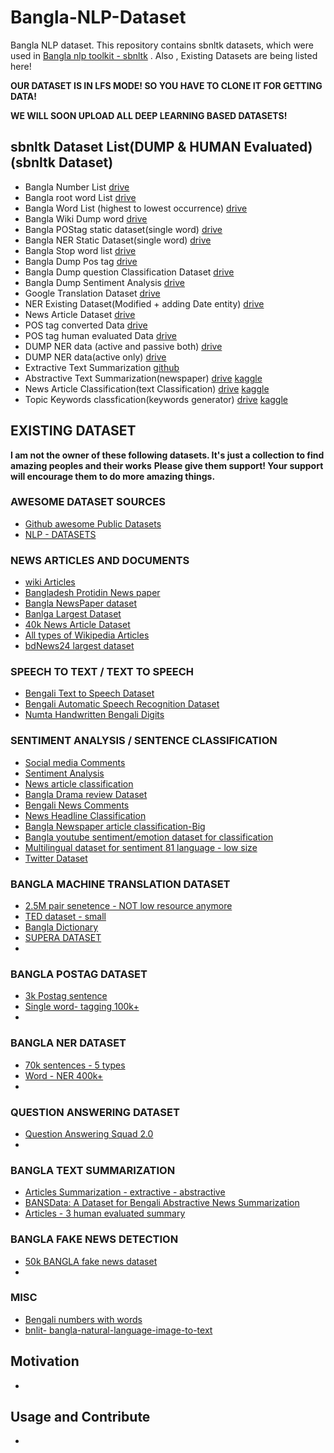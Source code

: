 # Bangla-NLP-Dataset
Bangla NLP dataset. This repository contains sbnltk datasets, which were used in  [Bangla nlp toolkit - sbnltk](https://github.com/Foysal87/sbnltk) .
Also , Existing Datasets are being listed here! 

**OUR DATASET IS IN LFS MODE! SO YOU HAVE TO CLONE IT FOR GETTING DATA!**

**WE WILL SOON UPLOAD ALL DEEP LEARNING BASED DATASETS!**

## sbnltk Dataset List(DUMP & HUMAN Evaluated)(sbnltk Dataset)
* Bangla Number List [drive](https://drive.google.com/file/d/1r85Fwkx2EP2nCESDWlBRy_KcVc5ou3bJ/view)
* Bangla root word List [drive](https://drive.google.com/file/d/1sI1s5J4efXzJYd-7Vel2qm-NEZ1Tdzhq/view)
* Bangla Word List (highest to lowest occurrence) [drive](https://drive.google.com/file/d/1Q7lsl9ifQTowC10f3zTXX6QAggTVcD10/view)
* Bangla Wiki Dump word [drive](https://drive.google.com/file/d/1PSWX6HlIUBlwhqi-zK7XunwkzK_mZYSI/view)
* Bangla POStag static dataset(single word) [drive](https://drive.google.com/file/d/14TImhPiW3uQ7R5HRvL5jPMq2R59qd9eT/view)
* Bangla NER Static Dataset(single word) [drive](https://drive.google.com/file/d/1eVQ3f7X74lCxbURlEjOdUWgRikSXIRlm/view)
* Bangla Stop word list [drive](https://drive.google.com/file/d/10hZ0Eu_jLWmY_kkkdutXOZGUvdLLKHgy/view)
* Bangla Dump Pos tag [drive](https://drive.google.com/file/d/1-oMBFmFVmCNRUQrL0hF9uJB6ytdseKy6/view?usp=sharing)
* Bangla Dump question Classification Dataset [drive](https://drive.google.com/file/d/1sM2Zo8K1U80rBMdhylr0STYA9-M49xS2/view?usp=sharing)
* Bangla Dump Sentiment Analysis [drive](https://drive.google.com/drive/u/2/folders/1RayFcSnmCuTNmH2ojF-xB3y7QyzGQkCw)
* Google Translation Dataset [drive](https://drive.google.com/drive/u/2/folders/1qdgJfu0zkxww7m9DWfr73PayrK4g-XH3)
* NER Existing Dataset(Modified + adding Date entity) [drive](https://drive.google.com/file/d/1UouYz1kPKeje1vSWhDh1Ashr_32-BcaG/view?usp=sharing)
* News Article Dataset [drive](https://drive.google.com/file/d/1fvtabFEHqSCEILhIxDxYSR6Vb80l3BhK/view?usp=sharing)
* POS tag converted Data [drive](https://drive.google.com/drive/u/2/folders/1Pv294DshkxFAMfmh9jrZBsS61yLUpc15)
* POS tag human evaluated Data [drive](https://drive.google.com/drive/u/2/folders/16Ihf_4H0_cCyFe5gMK-kx2Lw09C39-Cw)
* DUMP NER data (active and passive both) [drive](https://drive.google.com/file/d/1IxQc5QJRA5cXsxE8v8prHbBBSmMl1gtw/view?usp=sharing)
* DUMP NER data(active only) [drive](https://drive.google.com/file/d/1AT4FkyqyioLIc6wy8mo7cv_Q2ZTnGS_1/view?usp=sharing)
* Extractive Text Summarization [github](https://github.com/Abid-Mahadi/Bangla-Text-summarization-Dataset)
* Abstractive Text Summarization(newspaper) [drive](https://drive.google.com/file/d/1T1dN2GZPYfkWQWc49BUAm2wIhIfiAjdq/view?usp=sharing) [kaggle](https://www.kaggle.com/towhidahmedfoysal/bangla-summarization-datasetprothom-alo)
* News Article Classification(text Classification) [drive](https://drive.google.com/file/d/1T1dN2GZPYfkWQWc49BUAm2wIhIfiAjdq/view?usp=sharing) [kaggle](https://www.kaggle.com/towhidahmedfoysal/bangla-summarization-datasetprothom-alo)
* Topic Keywords classfication(keywords generator) [drive](https://drive.google.com/file/d/1T1dN2GZPYfkWQWc49BUAm2wIhIfiAjdq/view?usp=sharing) [kaggle](https://www.kaggle.com/towhidahmedfoysal/bangla-summarization-datasetprothom-alo)

## EXISTING DATASET

**I am not the owner of these following datasets. It's just a collection to find amazing peoples and their works**
**Please give them support! Your support will encourage them to do more amazing things.**

### AWESOME DATASET SOURCES
* [Github awesome Public Datasets](https://github.com/awesomedata/awesome-public-datasets)
* [NLP - DATASETS](https://github.com/niderhoff/nlp-datasets)


### NEWS ARTICLES AND DOCUMENTS
* [wiki Articles](https://www.kaggle.com/abyaadrafid/bnwiki)
* [Bangladesh Protidin News paper](https://www.kaggle.com/shakirulhasan/bangla-news-datasets-from-bdpratidin)
* [Bangla NewsPaper dataset](https://www.kaggle.com/zshujon/40k-bangla-newspaper-article)
* [Banlga Largest Dataset](https://www.kaggle.com/ebiswas/bangla-largest-newspaper-dataset)
* [40k News Article Dataset](https://www.kaggle.com/zshujon/40k-bangla-newspaper-article)
* [All types of Wikipedia Articles](https://dumps.wikimedia.org/bnwiki/latest/)
* [bdNews24 largest dataset](https://www.kaggle.com/peyash/bdnews24-corpus)

### SPEECH TO TEXT / TEXT TO SPEECH
* [Bengali Text to Speech Dataset](https://bengali.ai/datasets/?fbclid=IwAR041xYlOuS2lxJ1iAH8oWxIWkgkSrewAgQN_euTgRh_UdJxBb-V6IdgB5s)
* [Bengali Automatic Speech Recognition Dataset](https://bengali.ai/datasets/?fbclid=IwAR041xYlOuS2lxJ1iAH8oWxIWkgkSrewAgQN_euTgRh_UdJxBb-V6IdgB5s)
* [Numta Handwritten Bengali Digits](https://bengali.ai/datasets/?fbclid=IwAR041xYlOuS2lxJ1iAH8oWxIWkgkSrewAgQN_euTgRh_UdJxBb-V6IdgB5s)


### SENTIMENT ANALYSIS / SENTENCE CLASSIFICATION 
* [Social media Comments](https://github.com/cypher-07/Bangla-Text-Dataset)
* [Sentiment Analysis](https://www.kaggle.com/tazimhoque/bengali-sentiment-text)
* [News article classification](https://www.kaggle.com/csoham/classification-bengali-news-articles-indicnlp)
* [Bangla Drama review Dataset](https://figshare.com/articles/dataset/Bangla_Bengali_Drama_Review_Dataset/13162085)
* [Bengali News Comments](https://www.kaggle.com/mobassir/bengali-news-comments-sentiment)
* [News Headline Classification](https://www.kaggle.com/kaisermasum24/bengali-news-headline-categories)
* [Bangla Newspaper article classification-Big](https://www.kaggle.com/hasanmoni/bengali-news-classification)
* [Bangla youtube sentiment/emotion dataset for classification](https://www.kaggle.com/nit003/bangla-youtube-sentiment-and-emotion-datasets)
* [Multilingual dataset for sentiment 81 language - low size](https://www.kaggle.com/rtatman/sentiment-lexicons-for-81-languages?select=sentiment-lexicons)
* [Twitter Dataset](https://github.com/Ayubur/bangla-sentiment-analysis-datasets)


### BANGLA MACHINE TRANSLATION DATASET
* [2.5M pair senetence - NOT low resource anymore](https://github.com/csebuetnlp/banglanmt?fbclid=IwAR23VqcrYzT5d0D98Itwz9ioPD73oPI3BJHX65WqlGDi8S1TcMLWpl0myHk)
* [TED dataset - small](https://public.ukp.informatik.tu-darmstadt.de/reimers/sentence-transformers/datasets/ted2020.tsv.gz)
* [Bangla Dictionary](https://github.com/MinhasKamal/BengaliDictionary)
* [SUPERA DATASET](https://ieee-dataport.org/documents/supara08m-balanced-english-bangla-parallel-corpus)
* 

###  BANGLA POSTAG DATASET
* [3k Postag sentence](https://github.com/abhishekgupta92/bangla_pos_tagger/tree/master/data)
* [Single word- tagging 100k+](https://www.kaggle.com/towhidahmedfoysal/bangla-parts-of-speechpos-tag)
* 

###  BANGLA NER DATASET
* [70k sentences - 5 types](https://github.com/MISabic/NER-Bangla-Dataset)
* [Word - NER 400k+](https://www.kaggle.com/towhidahmedfoysal/bangla-name-entity-recognition)
* 

### QUESTION ANSWERING DATASET
* [Question Answering Squad 2.0](https://www.kaggle.com/mayeesha/bengali-question-answering-dataset?fbclid=IwAR3gS3mvPYOlk2m72GA3ja8zxDg8hgCs5ITFo5ALWsHIzyu7M2qGLAx2gYQ&select=valid_bangla_samples_fixed_preprocessed.json)
* 

### BANGLA TEXT SUMMARIZATION
* [Articles Summarization - extractive - abstractive](https://www.kaggle.com/hasanmoni/bengali-text-summarization)
* [BANSData: A Dataset for Bengali Abstractive News Summarization](https://www.kaggle.com/prithwirajsust/bengali-news-summarization-dataset)
* [Articles - 3 human evaluated summary](http://www.bnlpc.org)


### BANGLA FAKE NEWS DETECTION
* [50k BANGLA fake news dataset](https://www.kaggle.com/cryptexcode/banfakenews)
* 

### MISC
* [Bengali numbers with words](https://www.kaggle.com/jabertuhin/bengali-numbers-with-words)
* [bnlit- bangla-natural-language-image-to-text](https://www.kaggle.com/jishan900/bangla-natural-language-image-to-text-bnlit)

## Motivation
*

## Usage and Contribute
* 
